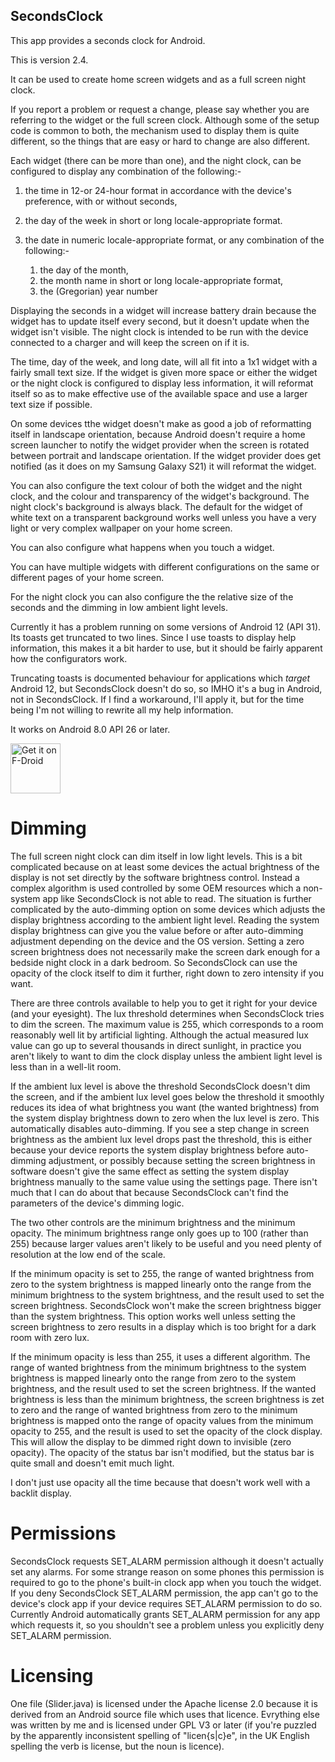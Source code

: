 SecondsClock
------------

This app provides a seconds clock for Android.

This is version 2.4.

It can be used to create home screen widgets and as a full screen night clock.

If you report a problem or request a change, please say whether you are referring to the widget or the full screen clock. Although some of the setup code is common to both, the mechanism used to display them is quite different, so the things that are easy or hard to change are also different.

Each widget (there can be more than one), and the night clock, can be configured to display any combination of the following:-

1. the time in 12-or 24-hour format in accordance with the device's preference, with or without seconds,

2. the day of the week in short or long locale-appropriate format.

3. the date in numeric locale-appropriate format, or any combination of the following:-

    1. the day of the month,
    2. the month name in short or long locale-appropriate format,
    3. the (Gregorian) year number

Displaying the seconds in a widget will increase battery drain because the widget has to update itself every second, but it doesn't update when the widget isn't visible. The night clock is intended to be run with the device connected to a charger and will keep the screen on if it is.

The time, day of the week, and long date, will all fit into a 1x1 widget with a fairly small text size. If the widget is given more space or either the widget or the night clock is configured to display less information, it will reformat itself so as to make effective use of the available space and use a larger text size if possible.

On some devices tthe widget doesn't make as good a job of reformatting itself in landscape orientation, because Android doesn't require a home screen launcher to notify the widget provider when the screen is rotated between portrait and landscape orientation. If the widget provider does get notified (as it does on my Samsung Galaxy S21) it will reformat the widget.

You can also configure the text colour of both the widget and the night clock, and the colour and transparency of the widget's background. The night clock's background is always black. The default for the widget of white text on a transparent background works well unless you have a very light or very complex wallpaper on your home screen.

You can also configure what happens when you touch a widget.

You can have multiple widgets with different configurations on the same or different pages of your home screen.

For the night clock you can also configure the the relative size of the seconds and the dimming in low ambient light levels.

Currently it has a problem running on some versions of Android 12 (API 31). Its toasts get truncated to two lines. Since I use toasts to display help information, this makes it a bit harder to use, but it should be fairly apparent how the configurators work.

Truncating toasts is documented behaviour for applications which *target* Android 12, but SecondsClock doesn't do so, so IMHO it's a bug in Android, not in SecondsClock. If I find a workaround, I'll apply it, but for the time being I'm not willing to rewrite all my help information.

It works on Android 8.0 API 26 or later.

[<img src="https://fdroid.gitlab.io/artwork/badge/get-it-on.png"
     alt="Get it on F-Droid"
     height="80">](https://f-droid.org/packages/uk.co.yahoo.p1rpp.secondsclock/)

# Dimming
The full screen night clock can dim itself in low light levels. This is a bit complicated because on at least some devices the actual brightness of the display is not set directly by the software brightness control. Instead a complex algorithm is used controlled by some OEM resources which a non-system app like SecondsClock is not able to read. The situation is further complicated by the auto-dimming option on some devices which adjusts the display brightness according to the ambient light level. Reading the system display brightness can give you the value before or after auto-dimming adjustment depending on the device and the OS version. Setting a zero screen brightness does not necessarily make the screen dark enough for a bedside night clock in a dark bedroom. So SecondsClock can use the opacity of the clock itself to dim it further, right down to zero intensity if you want.

There are three controls available to help you to get it right for your device (and your eyesight). The lux threshold determines when SecondsClock tries to dim the screen. The maximum value is 255, which corresponds to a room reasonably well lit by artificial lighting. Although the actual measured lux value can go up to several thousands in direct sunlight, in practice you aren't likely to want to dim the clock display unless the ambient light level is less than in a well-lit room.

If the ambient lux level is above the threshold SecondsClock doesn't dim the screen, and if the ambient lux level goes below the threshold it smoothly reduces its idea of what brightness you want (the wanted brightness) from the system display brightness down to zero when the lux level is zero. This automatically disables auto-dimming. If you see a step change in screen brightness as the ambient lux level drops past the threshold, this is either because your device reports the system display brightness before auto-dimming adjustment, or possibly because setting the screen brightness in software doesn't give the same effect as setting the system display brightness manually to the same value using the settings page. There isn't much that I can do about that because SecondsClock can't find the parameters of the device's dimming logic.

The two other controls are the minimum brightness and the minimum opacity. The minimum brightness range only goes up to 100 (rather than 255) because larger values aren't likely to be useful and you need plenty of resolution at the low end of the scale.

If the minimum opacity is set to 255, the range of wanted brightness from zero to the system brightness is mapped linearly onto the range from the minimum brightness to the system brightness, and the result used to set the screen brightness. SecondsClock won't make the screen brightness bigger than the system brightness. This option works well unless setting the screen brightness to zero results in a display which is too bright for a dark room with zero lux.

If the minimum opacity is less than 255, it uses a different algorithm. The range of wanted brightness from the minimum brightness to the system brightness is mapped linearly onto the range from zero to the system brightness, and the result used to set the screen brightness. If the wanted brightness is less than the minimum brightness, the screen brightness is zet to zero and the range of wanted brightness from zero to the minimum brightness is mapped onto the range of opacity values from the minimum opacity to 255, and the result is used to set the opacity of the clock display. This will allow the display to be dimmed right down to invisible (zero opacity). The opacity of the status bar isn't modified, but the status bar is quite small and doesn't emit much light.

I don't just use opacity all the time because that doesn't work well with a backlit display.

# Permissions
SecondsClock requests SET_ALARM permission although it doesn't actually set any alarms. For some strange reason on some phones this permission is required to go to the phone's built-in clock app when you touch the widget. If you deny SecondsClock SET_ALARM permission, the app can't go to the device's clock app if your device requires SET_ALARM permission to do so. Currently Android automatically grants SET_ALARM permission for any app which requests it, so you shouldn't see a problem unless you explicitly deny SET_ALARM permission.

# Licensing
One file (Slider.java) is licensed under the Apache license 2.0 because it is derived from an Android source file which uses that licence. Evrything else was written by me and is licensed under GPL V3 or later (if you're puzzled by the apparently inconsistent spelling of "licen{s|c}e", in the UK English spelling the verb is license, but the noun is licence).
